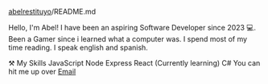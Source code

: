 [abelrestituyo](https://github.com/Shunazo/abelrestituyo)/README.md

Hello, I'm Abel!
I have been an aspiring Software Developer since 2023 💻.
Been a Gamer since i learned what a computer was.
I spend most of my time reading.
I speak english and spanish.

⚒ My Skills
JavaScript
Node
Express
React (Currently learning)
C#
You can hit me up over [Email](abeljunior0907@gmail.com) 
